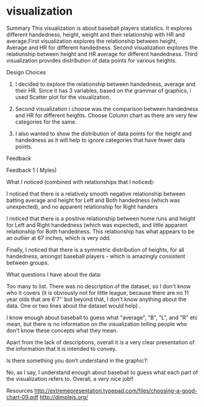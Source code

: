 # visualization
Summary
This visualization is about baseball players statistics. It explores different handedness, height, weight and their relationship with HR and average.First visualization explores the relationship between height, Average and HR for different handedness. Second visualization explores the relationship between height and HR average for different handedness. Third visualization provides distribution of data points for various heights.

Design Choices

1) I decided to explore the relationship between handedness, average and their HR. Since it has 3 variables, based on the grammar of graphics, i used Scatter plot for the visualization.

2)  Second visualization i choose was the comparison between handedness and HR for different heights. Choose Column chart as there are very few categories for the same.

3) I also wanted to show the distribution of data points for the height and handedness as it will help to ignore categories that have fewer data points.

Feedback

Feedback 1 ( Myles)

What I noticed (combined with relationships that I noticed):

I noticed that there is a relatively smooth negative relationship between batting average and height for Left and Both handedness (which was unexpected), and no apparent relationship for Right handers

I noticed that there is a positive relationship between home runs and height for Left and Right handedness (which was expected), and little apparent relationship for Both handedness. This relationship has what appears to be an outlier at 67 inches, which is very odd.

Finally, I noticed that there is a symmetric distribution of heights, for all handedness, amongst baseball players - which is amazingly consistent between groups.


What questions I have about the data:

Too many to list. There was no description of the dataset, so I don't know who it covers (it is obviously not for little league, because there are no 11 year olds that are 6'7'' but beyond that, I don't know anything about the data. One or two lines about the dataset would help) .

I know enough about baseball to guess what "average", "B", "L", and "R" etc mean, but there is no information on the visualization telling people who don't know these concepts what they mean.

Apart from the lack of descriptions, overall it is a very clear presentation of the information that it is intended to convey.

Is there something you don’t understand in the graphic?:

No, as I say, I understand enough about baseball to guess what each part of the visualization refers to.
Overall, a very nice job!!


Resources
http://extremepresentation.typepad.com/files/choosing-a-good-chart-09.pdf
http://dimplejs.org/
